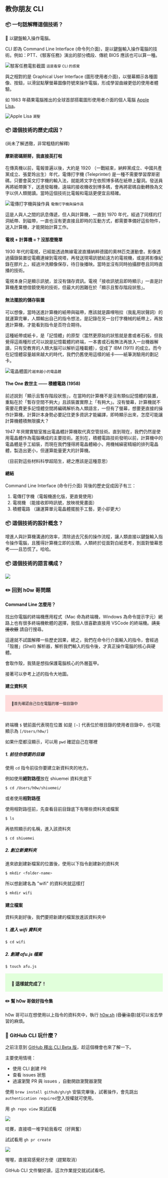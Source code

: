 ## 教你朋友 CLI

### 📦 一句話解釋這個技術？

🔖 以鍵盤輸入操作電腦。

CLI 即為 Command Line Interface (命令列介面)，是以鍵盤輸入操作電腦的技術。例如：PTT、《駭客任務》演出的部分橋段、傳統 BIOS 應該也可以算一種。

![駭客任務電影截圖](https://miro.medium.com/max/2560/1*HN-ZLfIkKaTO6XWHRZFhAg.jpeg "駭客任務幻想畫面")
<small>這是看穿 CLI 的感覺</small>

與之相對的是 Graphical User Interface (圖形使用者介面)，以螢幕顯示各種圖像、按鈕，以滑鼠點擊螢幕圖像符號來操作電腦，形成學習曲線更低的使用者體驗。

如 1983 年蘋果電腦推出的全球首部搭載圖形使用者介面的個人電腦 [Apple Lisa](https://youtu.be/RW25-OuoFIk)。

![Apple Lisa](https://static.newmobilelife.com/wp-content/uploads/2017/12/lisa-os-will-be-open-sourcein-2018_00.jpg "Apple Lisa")
<small>潮聖</small>

### 📦 這個技術的歷史成因？

(尚未了解透徹，非常粗糙的解釋)

#### 摩斯密碼掰掰，我直接英打啦

在傳真機以前，電報普遍以後，大約是 1920 （一戰結束，納粹黨成立、中國共產黨成立、張愛玲出生）年代，電傳打字機 (Teleprinter) 是一種不需要學習摩斯密碼，只要會英文打字機的輸入法，就能將文字在依照博多碼在紙帶上鑿洞。發送員再將紙帶撕下，送進發報機，遠端的接收機收到博多碼，會再將密碼自動轉換為文字以供人類閱讀。當時這個技術比電報和電話更便宜且精確。

![電傳打字機與操作員](https://upload.wikimedia.org/wikipedia/commons/8/89/WACsOperateTeletype.jpg "電傳打字機與操作員")
<small>電傳打字機與操作員</small>

這是人與人之間的訊息傳遞，但人與計算機，一直到 1970 年代，經過了同樣的打洞紙帶、到磁帶，一直也沒有更直接且即時的互動方式，都需要準備好這些物件，送入計算機，才能開始計算工作。

#### 電視 + 計算機 = ? 沒那麼簡單

1930 年代的電視，已經能透過無線電波直播納粹德國的奧林匹克運動會。影像透過攝錄裝置從電纜連線到電視塔，再發送現場訊號給遠方的電視機，或是將影像紀錄在膠片上，經過沖洗顯像保存，待日後播映。當時並沒有同時拍攝膠卷且同時直播的技術。

電視本身只是顯示訊號，並沒有儲存資訊。電視「接收訊號且即時顯示」一直是計算機產業想借鏡使用的技術，但最大的困難在於「顯示且暫存階段狀態」。

#### 無法擺脫的儲存裝置

可以想像，當時送進計算機的紙帶與磁帶，應該就是霹哩啪拉（我亂用狀聲詞）的就運算完畢，人類輸出自己的指令想法，是記錄在另一台打字機械的紙帶上，再放進計算機，才能看到指令是否符合期待。

這種紙帶或紙卡，是「記憶體」的原型（當然更原始的狀態就是書或者石板，但我覺得這兩種形式可以說是記憶載體的終端，一本書或石板無法再放入一台機器解讀，只有受教育的人類大腦可以解析這種載體），促成了 IBM (1911) 的成立。而今在記憶體容量越來越大的時代，我們仍舊使用這樣的紙卡——紙筆測驗用的劃記卡。

![電晶體圖片](https://upload.wikimedia.org/wikipedia/commons/2/21/Transistorer_%28cropped%29.jpg "越來越小的電晶體")<small>越來越小的電晶體</small>

#### The One 救世主 —— 積體電路 (1958)

前述說到「顯示且暫存階段狀態」，在當時的計算機不是沒有類似記憶體的裝置，重點在於「暫存空間不夠大」且該裝置實際上「有夠大」。沒有螢幕，計算機就不需要花費更多記憶體空間將編碼解析為人類語言，一但有了螢幕，想要更直接的操作計算機，計算計本身勢必要記住更多資訊才能編譯，即時顯示出來，怎麼可能讓計算機體積無限擴大？

1947 年貝爾實驗室推出電晶體計算機取代真空管技術。直到現在，我們仍然是使用電晶體作為電腦構成的主要技術。差別在，積體電路技術發明以前，計算機中的電晶體是手工組裝，而現在我們懂得將電晶體縮小，用機械縝密精細的排列電晶體，製造出更小，但運算能量更大的計算機。

（目前對這些材料科學超陌生，總之應該是這種意思）

#### 總結

Command Line Interface (命令行介面) 背後的歷史促成因子有三：

1. 電傳打字機（電報機進化版，更直覺使用）
2. 電視機 （能接收即時訊號，放映視覺畫面）
3. 積體電路 （讓運算單元電晶體擺脫手工藝，更小卻更大）

### 📦 這個技術的設計概念？

增進人與計算機溝通的效率，清除過去冗長的操作流程，讓人類直接以鍵盤輸入指令操作電腦，且獲得計算機立即的反饋。人類終於從面對白紙思考，到面對螢幕思考——且恐慌了。哈哈。

### 📦 這個技術的語言構成？

![](https://i.imgur.com/NiOHpW5.png)

### ✏️ 回到 h0w 哥問題

#### Command Line 怎麼用？

找出你電腦的終端機應用程式（Mac 命為終端機，Windows 為命令提示字元）網路上也有很多終端機軟體的選擇，我個人很喜歡直接用 VSCode 的終端機。~~請支援收銀~~ 請自行搜尋。

這邊就不試圖解釋一些歷史因果，總之，我們在命令行介面輸入的指令，會經過「殻層」(Shell) 解析器，解析我們輸入的指令後，才真正操作電腦的核心與硬體。

會取作殼，我猜是想指保護電腦核心的外層盔甲。

接著可以參考上述的指令大地圖。

#### 建立資料夾

<div style="background-color:#ffdbdb; font-size:12px;padding:18px 20px;">
🚨首先確認自己位在電腦的哪一個目錄中
</div>
<br/>

終端機 `$` 號前面代表現在位置
如是 `[~]` 代表位於根目錄的使用者目錄中，也可能顯示為 `[/Users/h0w/]`

如果什麼都沒顯示，可以用 `pwd` 確認自己在哪裡

##### 1. 前往你想要的目錄

使用 `cd` 指令前往你要建立新資料夾的地方。

例如使用**絕對路徑**放在 shiuemei 資料夾底下

```zsh
$ cd /Users/h0w/shiuemei/
```

或者使用**相對路徑**

使用相對路徑前，先查看目前目錄底下有哪些資料夾或檔案

```zsh
$ ls
```

再依照顯示的名稱，進入該資料夾

```zsh
$ cd shiuemei
```

##### 2. 創立新資料夾

進來欲創建新檔案的位置後，使用以下指令創建新的資料夾

```zsh
$ mkdir <folder-name>
```

所以想創建名為 "wifi" 的資料夾就這樣打

```zsh
$ mkdir wifi
```

#### 建立檔案

資料夾創好後，我們要把新建的檔案放進該資料夾中

##### 1. 進入 wifi 資料夾

```zsh
$ cd wifi
```

##### 2. 創建 afu.js 檔案

```zsh
$ touch afu.js
```

<div style="background-color:#e1ffdb; font-size:12px;padding:2px 20px;">
<h3>🎉 這樣就完成了！</h3>
</div>

#### ✏️ 幫 h0w 哥做好指令集

h0w 哥可以在想使用以上指令的資料夾中，執行 [h0w.sh](h0w.sh) (~~音量注意~~)就可以省去學習的麻煩。

### 🐙 GitHub CLI 玩什麼？

之前注意到 [GitHub 釋出 CLI Beta 版](https://cli.github.com/)，趁這個機會也來了解一下。

主要使用情境：

- 使用 CLI 創建 PR
- 查看 issues 狀態
- 過濾瀏覽 PR 與 issues ，自動開啟瀏覽器瀏覽

使用 `brew install github/gh/gh` 安裝完畢後，試著操作，會先跳出 `authentication required`登入授權就可使用。

用 `gh repo view` 來試試看

![](https://i.imgur.com/DWxF3bc.png)

哇賽，直接噴一堆字給我看哎（好興奮）

試試看用 `gh pr create`

![](https://i.imgur.com/t6rce9v.png)

喔喔，直接寫感覺好方便（趕緊取消）

GitHub CLI 文件蠻好讀，這次作業提交就試試看吧。
